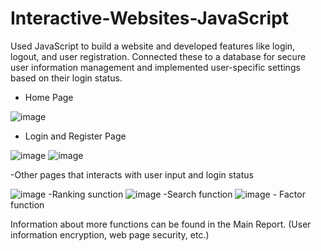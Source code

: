 # Interactive-Websites-JavaScript
Used JavaScript to build a website and developed features like login, logout, and user registration. Connected these to a database for secure user information management and implemented user-specific settings based on their login status.


- Home Page

![image](https://github.com/Leo-Lee-666/Interactive-Websites-JavaScript/assets/67266816/5be89da3-d33d-44ad-8ea0-155ae562ed93)

- Login and Register Page

![image](https://github.com/Leo-Lee-666/Interactive-Websites-JavaScript/assets/67266816/4c18f42a-e5c9-418a-9c63-97a27761fb5c) ![image](https://github.com/Leo-Lee-666/Interactive-Websites-JavaScript/assets/67266816/b7e07e2b-a44d-4e96-b352-e783d7382361)

-Other pages that interacts with user input and login status



![image](https://github.com/Leo-Lee-666/Interactive-Websites-JavaScript/assets/67266816/5aa9332f-ca42-4abf-b92d-59919c7e0f07) -Ranking sunction
![image](https://github.com/Leo-Lee-666/Interactive-Websites-JavaScript/assets/67266816/3e7b504c-564f-4c59-97f8-698ba2d0b694) -Search function
![image](https://github.com/Leo-Lee-666/Interactive-Websites-JavaScript/assets/67266816/1817aa6a-0554-4aa7-8023-234560924eba) - Factor function

Information about more functions can be found in the Main Report. (User information encryption, web page security, etc.)

